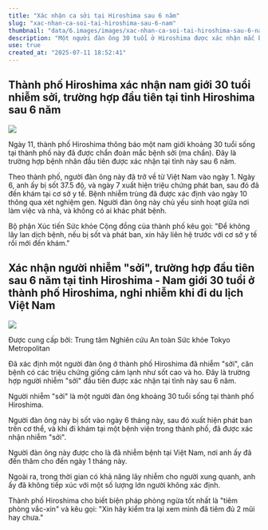 ```yaml
---
title: "Xác nhận ca sởi tại Hiroshima sau 6 năm"
slug: "xac-nhan-ca-soi-tai-hiroshima-sau-6-nam"
thumbnail: "data/6.images/images/xac-nhan-ca-soi-tai-hiroshima-sau-6-nam.webp"
description: "Một người đàn ông 30 tuổi ở Hiroshima được xác nhận mắc bệnh sởi, ca đầu tiên ở tỉnh này sau 6 năm, nghi ngờ nhiễm bệnh khi từ Việt Nam trở về."
use: true
created_at: "2025-07-11 18:52:41"
---
```


## Thành phố Hiroshima xác nhận nam giới 30 tuổi nhiễm sởi, trường hợp đầu tiên tại tỉnh Hiroshima sau 6 năm

![](/images/20250711-00010021-chugoku-000-1-view.webp)

Ngày 11, thành phố Hiroshima thông báo một nam giới khoảng 30 tuổi sống tại thành phố này đã được chẩn đoán mắc bệnh sởi (ma chẩn). Đây là trường hợp bệnh nhân đầu tiên được xác nhận tại tỉnh này sau 6 năm.

Theo thành phố, người đàn ông này đã trở về từ Việt Nam vào ngày 1. Ngày 6, anh ấy bị sốt 37.5 độ, và ngày 7 xuất hiện triệu chứng phát ban, sau đó đã đến khám tại cơ sở y tế. Bệnh nhiễm trùng đã được xác định vào ngày 10 thông qua xét nghiệm gen. Người đàn ông này chủ yếu sinh hoạt giữa nơi làm việc và nhà, và không có ai khác phát bệnh.

Bộ phận Xúc tiến Sức khỏe Cộng đồng của thành phố kêu gọi: "Để không lây lan dịch bệnh, nếu bị sốt và phát ban, xin hãy liên hệ trước với cơ sở y tế rồi mới đến khám."

## Xác nhận người nhiễm "sởi", trường hợp đầu tiên sau 6 năm tại tỉnh Hiroshima - Nam giới 30 tuổi ở thành phố Hiroshima, nghi nhiễm khi đi du lịch Việt Nam

![](/images/20250711-90029664-tssv-000-1-view.webp)

Được cung cấp bởi: Trung tâm Nghiên cứu An toàn Sức khỏe Tokyo Metropolitan

Đã xác định một người đàn ông ở thành phố Hiroshima đã nhiễm "sởi", căn bệnh có các triệu chứng giống cảm lạnh như sốt cao và ho. Đây là trường hợp người nhiễm "sởi" đầu tiên được xác nhận tại tỉnh này sau 6 năm.

Người nhiễm "sởi" là một người đàn ông khoảng 30 tuổi sống tại thành phố Hiroshima.

Người đàn ông này bị sốt vào ngày 6 tháng này, sau đó xuất hiện phát ban trên cơ thể, và khi đi khám tại một bệnh viện trong thành phố, đã được xác nhận nhiễm "sởi".

Người đàn ông này được cho là đã nhiễm bệnh tại Việt Nam, nơi anh ấy đã đến thăm cho đến ngày 1 tháng này.

Ngoài ra, trong thời gian có khả năng lây nhiễm cho người xung quanh, anh ấy đã không tiếp xúc với một số lượng lớn người không xác định.

Thành phố Hiroshima cho biết biện pháp phòng ngừa tốt nhất là "tiêm phòng vắc-xin" và kêu gọi: "Xin hãy kiểm tra lại xem mình đã tiêm đủ 2 mũi hay chưa."
